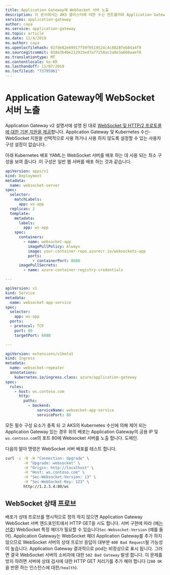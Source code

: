 ```yaml
---
title: Application Gateway에 WebSocket 서버 노출
description: 이 문서에서는 AKS 클러스터에 대한 수신 컨트롤러와 Application Gateway 위해 WebSocket 서버를 노출 하는 방법에 대한 정보를 제공 합니다.
services: application-gateway
author: caya
ms.service: application-gateway
ms.topic: article
ms.date: 11/4/2019
ms.author: caya
ms.openlocfilehash: 01fde82e69917f59f6519524c4c8828feb84a4f9
ms.sourcegitcommit: 018e3b40e212915ed7a77258ac2a8e3a660aaef8
ms.translationtype: MT
ms.contentlocale: ko-KR
ms.lasthandoff: 11/07/2019
ms.locfileid: "73795961"
---
```

# <a name="expose-a-websocket-server-to-application-gateway"></a>Application Gateway에 WebSocket 서버 노출

Application Gateway v2 설명서에 설명 된 대로 [WebSocket 및 HTTP/2 프로토콜에 대한 기본 지원을 제공](https://docs.microsoft.com/azure/application-gateway/overview#websocket-and-http2-traffic)합니다. Application Gateway 및 Kubernetes 수신-WebSocket 지원을 선택적으로 사용 하거나 사용 하지 않도록 설정할 수 있는 사용자 구성 설정이 없습니다.

아래 Kubernetes 배포 YAML는 WebSocket 서버를 배포 하는 데 사용 되는 최소 구성을 보여 줍니다 .이 구성은 일반 웹 서버를 배포 하는 것과 같습니다.
```yaml
apiVersion: apps/v1
kind: Deployment
metadata:
  name: websocket-server
spec:
  selector:
    matchLabels:
      app: ws-app
  replicas: 2
  template:
    metadata:
      labels:
        app: ws-app
    spec:
      containers:
        - name: websocket-app
          imagePullPolicy: Always
          image: your-container-repo.azurecr.io/websockets-app
          ports:
            - containerPort: 8888
      imagePullSecrets:
        - name: azure-container-registry-credentials

---

apiVersion: v1
kind: Service
metadata:
  name: websocket-app-service
spec:
  selector:
    app: ws-app
  ports:
  - protocol: TCP
    port: 80
    targetPort: 8888

---

apiVersion: extensions/v1beta1
kind: Ingress
metadata:
  name: websocket-repeater
  annotations:
    kubernetes.io/ingress.class: azure/application-gateway
spec:
  rules:
    - host: ws.contoso.com
      http:
        paths:
          - backend:
              serviceName: websocket-app-service
              servicePort: 80
```

모든 필수 구성 요소가 충족 되 고 AKS의 Kubernetes 수신에 의해 제어 되는 Application Gateway 있는 경우 위의 배포는 Application Gateway의 공용 IP 및 `ws.contoso.com`의 포트 80에 Websocket 서버를 노출 합니다. 도메인.

다음의 말아 명령은 WebSocket 서버 배포를 테스트 합니다.
```sh
curl -i -N -H "Connection: Upgrade" \
        -H "Upgrade: websocket" \
        -H "Origin: http://localhost" \
        -H "Host: ws.contoso.com" \
        -H "Sec-Websocket-Version: 13" \
        -H "Sec-WebSocket-Key: 123" \
        http://1.2.3.4:80/ws
```

## <a name="websocket-health-probes"></a>WebSocket 상태 프로브

배포가 상태 프로브를 명시적으로 정의 하지 않으면 Application Gateway WebSocket 서버 엔드포인트에서 HTTP GET을 시도 합니다.
서버 구현에 따라 (예[는 선호](https://github.com/gorilla/websocket/blob/master/examples/chat/main.go)) WebSocket 특정 헤더가 필요할 수 있습니다`Sec-Websocket-Version` (예를 들어).
Application Gateway는 WebSocket 헤더 Application Gateway를 추가 하지 않으므로 WebSocket 서버의 상태 프로브 응답이 대부분 `400 Bad Request`될 가능성이 높습니다.
Application Gateway 결과적으로 pod는 비정상으로 표시 됩니다. 그러면 결국 WebSocket 서버의 소비자에 대한 `502 Bad Gateway` 발생 합니다.
이 문제를 방지 하려면 서버에 상태 검사에 대한 HTTP GET 처리기를 추가 해야 합니다 (`200 OK`을 반환 하는 인스턴스에 대한`/health`).
